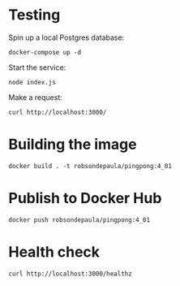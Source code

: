 # Testing
Spin up a local Postgres database:
```
docker-compose up -d
```
Start the service:
```
node index.js
```
Make a request:
```
curl http://localhost:3000/
```
# Building the image
```
docker build . -t robsondepaula/pingpong:4_01
```
# Publish to Docker Hub
```
docker push robsondepaula/pingpong:4_01
```
# Health check
```
curl http://localhost:3000/healthz
```